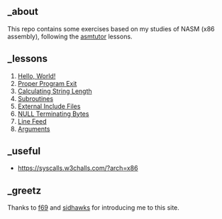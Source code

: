 ## \_about

This repo contains some exercises based on my studies of NASM (x86 assembly), following the [asmtutor](https://asmtutor.com/) lessons.

## \_lessons

1. [Hello, World!](./1%20-%20Hello%20World/)
2. [Proper Program Exit](./2%20-%20Proper%20Program%20Exit/)
3. [Calculating String Length](./3%20-%20Calculating%20String%20Length/)
4. [Subroutines](./4%20-%20Subroutines/)
5. [External Include Files](./5%20-%20External%20Include%20Files/)
6. [NULL Terminating Bytes](./6%20-%20NULL%20Terminating%20Bytes/)
7. [Line Feed](./7%20-%20Linefeed/)
8. [Arguments](./8%20-%20Passing%20Arguments/)

## \_useful

- https://syscalls.w3challs.com/?arch=x86

## \_greetz

Thanks to [f69](https://github.com/x86-69/) and [sidhawks](https://github.com/sidhawkss) for introducing me to this site.
